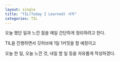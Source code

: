 ```yaml
---
layout: single
title: "TIL(Today I Learned) 시작"
categories: TIL
---
```


오늘 했던 일과 느낀 점을 매일 간단하게 정리하려고 한다.

TIL을 진행하면서 깃허브에 1일 1커밋을 할 예정이고

오늘 한 일, 오늘 느낀 것, 내일 할 일 등을 자유롭게 작성하겠다.
